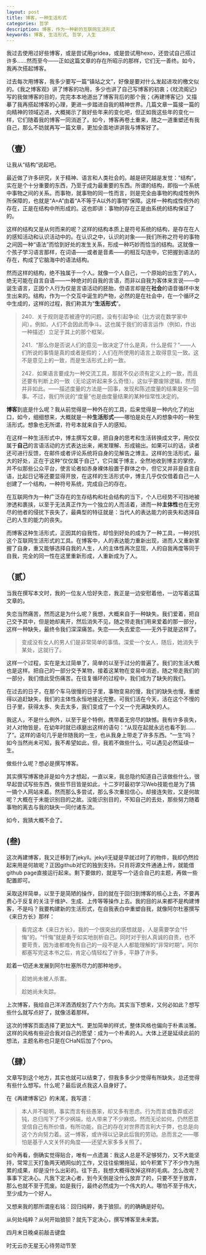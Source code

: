```yaml
---
layout: post
title: 博客，一种生活形式
categories: 哲学
description: 博客，作为一种新的互联网生活形式
keywords: 博客, 生活形式, 哲学, 人生
---
```

我过去使用过好些博客，或是尝试用gridea，或是尝试用hexo，还尝试自己搭过许多……然而至今——正如这篇文章的存在所昭示的那样，它们无一善终。如今，我再次搭起博客。

过去每次用博客，我多少要写一篇“镇站之文”，好像是要对什么发起进攻的檄文似的。《我之博客观》讲了博客的功用，多少也讲了自己写博客的初衷；《枕流阁记》写的我做博客的目的，完完本本地道出了博客背后的那个我；《再建博客记》又描摹了我再搭起博客的心理，更进一步踏进自我的精神世界。几篇文章一篇接一篇的向精神的领域迈进，大概揭示了我好些年来的变化吧，但正如我这些年的变化一样，它们随着我的博客一同消逝了。如今，博客再卷土重来，随之一道重塑还有我自己，那么不妨就再写一篇文章，更加全面地讲讲我与博客好了。

## （壹）

让我从“结构”说起吧。

最近做了许多研究，关于精神、语言和人类社会的。越是研究越是发觉：“结构”，实在是个十分重要的东西，乃至于成为最重要的东西。所谓的结构，即指一个系统中事物之间的关系。而事物，就事物的同一性而言，则是完全由事物的构成性例外所保障的，也就是“A=A”由着“A不等于A以外的事物”保障。这样一种构成性例外的存在，正是在结构中所形成的。这也即讲：事物的存在正是由系统的结构保证了的。

这样的结构又是从何而来的呢？这样的结构本质上是符号系统的结构，是存在在人的感知活动和认识活动中的。在认识之中，认识的对象——我们所称之符号的事物之间因一种“语法”而恰到好处的发生关系，形成一种巧妙而恰当的结构。这就像一个孩子学习语言那样，在词语——或者是音素——的相互勾连中，它把握到语法的存在，构成了它脑海中的语法结构。

然而这样的结构，绝不独属于一个人。就像一个人自己，一个原始的出生了的人，绝无可能在自言自语——一种绝对的自我的言语，而非以自我为客体来言说——中诞生语言，正因个人行为仅是言语活动的胚胎，但语言却是在**社会**的语音循环中发生出来的。结构，作为一个交互中诞生的产物，必然的是在社会中，在一个循环之中生成的，这样的过程，我们称其为“**生活形式**”。

> 240．关于规则是否被遵守的问题，没有引起争论（比方说在数学家中间）。例如，人们不会因此而争斗。这也属于我们的语言运作（例如，作出一种描述）立足于其上的那个框架。
>
> 241．“那么你是否说人们的意见一致决定了什么是真，什么是假？”——人们所说的事情是真的或者是假的；人们在所使用的语言上取得意见一致。这不是意见上的一致，而是生活形式上的一致。
>
> 242．如果语言要成为一种交流工具，那就不仅必须有定义上的一致，而且还要有判断上的一致（无论这听起来多么奇怪）。这似乎要废除逻辑，然而并非如此。——描述度量的方法是一回事，发现和陈述度量的结果是另一回事。不过，我们所说的“度量”也是由度量结果的某种恒常性决定的。

**博客**到底是什么呢？我从前觉得是一种外在的工具，后来觉得是一种内化了的出口，如今，细细想来，大概就是一种**生活形式**——哪怕是处在人的想象中的一种生活形式。想象也无所谓，符号本就来自于人的感知。

在这样一种生活形式中，博主撰写文章，把自身的思考和生活转换成文字，用仅仅属于**自己**的言语活动的方式表达出来，阐发理解、形成输出。如果可以的话，读者还可进行反馈，在邮件或者评论系统将自身的见解告之博主。这样的生活形式，最大的好处，正在于这种“仅仅属于自己”，它只属于博主，全然地收到博主的掌控，并不似那些公众平台，使言论者如赤身裸体般置于群体之中，但它又并非是自言自语，比起日记等还要显得开放，在这样的生活形式中，博主几乎仅仅借着自己一人创建了一个结构，一种符号系统，完成自己的存在。

在互联网作为一种广泛存在的生存结构和社会结构的当下，个人已经势不可挡地被渗透和裹挟，以至于无法真正作为一个独立的人而活着，进而一种**主体性**也在无穷尽的他者的侵扰下丧失了，最典型的特征就是：当代人的表达能力的丧失和选择自己的人生的能力的丧失。

而博客这种生活形式，正因其的自我性，却恰到好处的成为了一种工具，一种对抗这个互联网生活形式的工具。在博客中，人的表达能力重新出现，进而人又重新掌握了自身，重又能够选择自我的人生，人的主体性再次显现，人的自我再度等同于自我，完全的同一性在这里重新形成，人重新成为了人。

## （贰）

当我在撰写本文时，我的一位友人恰好失恋，我正是一边安慰着他，一边写着这篇文章的。

失恋当然痛苦，然而这是为什么呢？我想，大概来自于一种缺失。我们爱着，把自己交予其中，但是她却离开，然后消失不见，随之带走我们用来爱着的那一部分，这样一种缺失，最终令我们深深痛苦。失恋——失去爱恋——无外乎就是这样了。

> 变成没有女人的男人们是非常简单的事情。深爱一个女人，随后，她消失于某处，这就行了。

这样一个过程，实在是太过简单了，简单的以至于过分的普遍了。我们的生活大概也是这样。把自己的一部分交予某物，接着这某物在变易中消逝，随之带走我们的一部分，我们借此受伤痛苦。在往复循环的过程中，我们成为了缺失的我们。

在过去的日子，在那个车马很慢的日子里，事物变易的慢，我们的缺失也慢，重塑得以追赶缺失，我们的主体性永恒地接近完整。可我们活在今天，活在这个不慢的日子里，获得太多、失去太多，我们变成了一个又一个充满缺失的人。

我这人，不是什么例外，以至于是个特例，携带着无穷尽的缺憾。我有许多丧失，对人对物皆是，在幼年时就已琢磨出这样的语句：“从现在起就永远也看不到……了”。这样的语句几乎是伴随我的一生，也从我身上带走了许多东西。“一生”吗？如今当然尚未可知，我不希望如此，但，我若不做些什么，可以遇见必然延续一生。

做些什么呢？想必是撰写博客。

其实撰写博客绝非是如今方才想起，一直以来，我总隐约知道自己该做些什么，很早起尝试写些东西，做些节目皆是如此，十二岁时最初学习Web技能也是为了搞一搞个人网站来着。然而那么多尝试，那么多次重拾信心，却接连失败，又是何故呢？大概在于未能识别目的之故。没能识别目的，不知自己的去处，那些努力随着事物的离去与我的缺失一同付诸东流。

如今，我猜大概不会了。

## (叁)

这次再建博客，我又迁移到了jekyll。jekyll无疑是早就过时了的物件，我却仍然捡起来用是何故呢？正因github对它的独到支持。只肖将源文件通通上传，就能借github page直接运行起来。剩下要做的，就是写一个适合自己的主题，再做一些配置即可。

采取这样简单，以至于是简陋的操作，目的就在于回归到博客的核心上去，不要再费心于反复的关注于维护、生成、上传等等操作上去。我的目的从来都不是构建博客，不是吗？我要构建新的生活形式，在自我表白中重塑自我，就像阿尔杜塞撰写《来日方长》那样：

>看完这本《来日方长》，我的一个很突出的感想就是，人是需要学会“忏悔”的。“忏悔”就是勇于如实地剖析自己。同时对于别人真诚的自责，也不要苛责，因为谁都难免有自己的一段不是人人都能理解的“非常时期”。阿尔都塞写完这本书之后，肯定心情轻松了许多，平静了许多。

趁着一切还未发展到阿尔杜塞所尽力的那种地步。

>趁她尚未被人杀害。
>
>趁她尚未失踪。

上次博客，我给自己洋洋洒洒规划了六个方向。其实当下想来，又何必如此？想写些什么就写点好了，就像活着那样。

这次的博客页面选择了更加大气、更加简单的样式，整体风格也偏向于朴素淡雅。这样的风格有些迎合我对自己的愿望：成为一个朴素的人。大体上还是延续此前的想法，主题名称也只是在CHaN后加了个pro。

## （肆）

文章写到这个地方，其实也就可以结束了，但我多多少少觉得有所缺失，总还觉得有些什么想写。什么呢？最后说点我这人自身好了。

在《再建博客记》的末尾，我写道：

> 本人并不聪明，事实而言有些愚笨，却又多有思虑。行为而言或鲁莽或迟钝，总归闯下了不少祸端，给人带来了不少麻烦。然而无论如何，仍然愿意坚信自己有所价值，有所功能，自己的存在对世界而言利大于弊，也总是向这个方向努力着。这一博客，或许得以记录此后我的劳动。总而言之——哪怕是基于人文关怀的角度——还望大家多多关照了。

如今再看，倒确实觉得贴合，唯有一点遗漏：我这人总是不足够努力，又不大能坚持，常常三天打鱼两天晒网似的工作，又往往偷懒拖延，如今积累下了不少作为拖累的成果，却是没什么出彩的。往下去，我想大概得改掉这样的毛病。怎么改呢？事事下定决心。凡我下定决心者，到今天倒是没什么放弃了的，只要不至于放弃，那么也就不至于荒废。如是我行，最终必然成为一个伟大的人。哪怕不至于伟大，至少成为一个好人。

又想来我的那所谓座右铭：回归纯粹，勇于狼狈。的的确确是好句。

从何处纯粹？从何开始狼狈？就先下定决心，撰写博客至未来罢。

四月末日晚桌前敲击键盘

时无云亦无星无心待劳动节至
